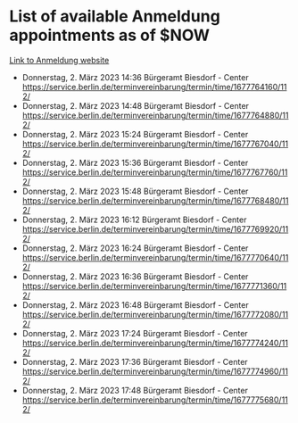 # List of available Anmeldung appointments as of $NOW
[Link to Anmeldung website](https://service.berlin.de/terminvereinbarung/termin/tag.php?termin=1&anliegen[]=120686&dienstleisterlist=122210,122217,327316,122219,327312,122227,327314,122231,327346,122243,327348,122254,122252,329742,122260,329745,122262,329748,122271,327278,122273,327274,122277,327276,330436,122280,327294,122282,327290,122284,327292,122291,327270,122285,327266,122286,327264,122296,327268,150230,329760,122297,327286,122294,327284,122312,329763,122314,329775,122304,327330,122311,327334,122309,327332,317869,122281,327352,122279,329772,122283,122276,327324,122274,327326,122267,329766,122246,327318,122251,327320,122257,327322,122208,327298,122226,327300&herkunft=http%3A%2F%2Fservice.berlin.de%2Fdienstleistung%2F120686%2F)
- Donnerstag, 2. März 2023 14:36 Bürgeramt Biesdorf - Center https://service.berlin.de/terminvereinbarung/termin/time/1677764160/112/
- Donnerstag, 2. März 2023 14:48 Bürgeramt Biesdorf - Center https://service.berlin.de/terminvereinbarung/termin/time/1677764880/112/
- Donnerstag, 2. März 2023 15:24 Bürgeramt Biesdorf - Center https://service.berlin.de/terminvereinbarung/termin/time/1677767040/112/
- Donnerstag, 2. März 2023 15:36 Bürgeramt Biesdorf - Center https://service.berlin.de/terminvereinbarung/termin/time/1677767760/112/
- Donnerstag, 2. März 2023 15:48 Bürgeramt Biesdorf - Center https://service.berlin.de/terminvereinbarung/termin/time/1677768480/112/
- Donnerstag, 2. März 2023 16:12 Bürgeramt Biesdorf - Center https://service.berlin.de/terminvereinbarung/termin/time/1677769920/112/
- Donnerstag, 2. März 2023 16:24 Bürgeramt Biesdorf - Center https://service.berlin.de/terminvereinbarung/termin/time/1677770640/112/
- Donnerstag, 2. März 2023 16:36 Bürgeramt Biesdorf - Center https://service.berlin.de/terminvereinbarung/termin/time/1677771360/112/
- Donnerstag, 2. März 2023 16:48 Bürgeramt Biesdorf - Center https://service.berlin.de/terminvereinbarung/termin/time/1677772080/112/
- Donnerstag, 2. März 2023 17:24 Bürgeramt Biesdorf - Center https://service.berlin.de/terminvereinbarung/termin/time/1677774240/112/
- Donnerstag, 2. März 2023 17:36 Bürgeramt Biesdorf - Center https://service.berlin.de/terminvereinbarung/termin/time/1677774960/112/
- Donnerstag, 2. März 2023 17:48 Bürgeramt Biesdorf - Center https://service.berlin.de/terminvereinbarung/termin/time/1677775680/112/
